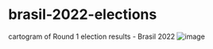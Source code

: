# brasil-2022-elections

cartogram of Round 1 election results - Brasil 2022
![image](https://user-images.githubusercontent.com/4655487/193824858-93487542-7761-4b78-b370-6015016810e4.png)
